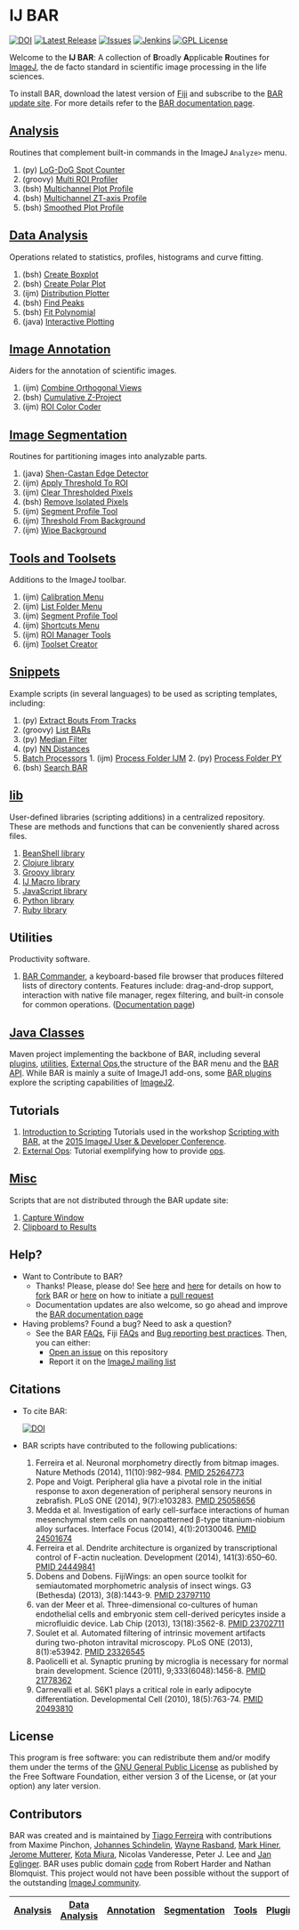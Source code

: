 # <a name="scripts"></a>IJ BAR
[![DOI](https://zenodo.org/badge/4622/tferr/Scripts.svg)](https://zenodo.org/badge/latestdoi/4622/tferr/Scripts)
[![Latest Release](https://img.shields.io/github/release/tferr/Scripts.svg?style=flat-square)](https://github.com/tferr/Scripts/releases)
[![Issues](https://img.shields.io/github/issues/tferr/Scripts.svg?style=flat-square)](https://github.com/tferr/Scripts/issues)
[![Jenkins](http://img.shields.io/jenkins/s/http/jenkins.imagej.net/BAR.svg?style=flat-square)](http://jenkins.imagej.net/job/BAR)
[![GPL License](http://img.shields.io/badge/license-GPL-blue.svg?style=flat-square)](http://opensource.org/licenses/GPL-3.0)

Welcome to the **IJ BAR**: A collection of <b>B</b>roadly <b>A</b>pplicable <b>R</b>outines for
[ImageJ](http://imagej.net/), the de facto standard in scientific image processing in the life
sciences.

To install BAR, download the latest version of [Fiji](http://imagej.net/Fiji) and subscribe to the
[BAR update site](http://imagej.net/List_of_update_sites).
For more details refer to the [BAR documentation page](http://imagej.net/BAR#Installation).


## [Analysis]
  Routines that complement built-in commands in the ImageJ `Analyze>` menu.

  1. (py) [LoG-DoG Spot Counter](./BAR/src/main/resources/scripts/BAR/Analysis/README.md#log-dog-spot-counter)
  2. (groovy) [Multi ROI Profiler](./BAR/src/main/resources/scripts/BAR/Analysis/README.md#multi-roi-profiler)
  3. (bsh) [Multichannel Plot Profile](./BAR/src/main/resources/scripts/BAR/Analysis/README.md#multichannel-plot-profile)
  4. (bsh) [Multichannel ZT-axis Profile](./BAR/src/main/resources/scripts/BAR/Analysis/README.md#multichannel-zt-axis-profile)
  5. (bsh) [Smoothed Plot Profile](./BAR/src/main/resources/scripts/BAR/Analysis/README.md#smoothed-plot-profile)


## [Data Analysis]
  Operations related to statistics, profiles, histograms and curve fitting.

  1. (bsh) [Create Boxplot](./BAR/src/main/resources/scripts/BAR/Data_Analysis/README.md#create-boxplot)
  2. (bsh) [Create Polar Plot](./BAR/src/main/resources/scripts/BAR/Data_Analysis/README.md#create-polar-plot)
  3. (ijm) [Distribution Plotter](./BAR/src/main/resources/scripts/BAR/Data_Analysis/README.md#distribution-plotter)
  4. (bsh) [Find Peaks](./BAR/src/main/resources/scripts/BAR/Data_Analysis/README.md#find-peaks)
  5. (bsh) [Fit Polynomial](./BAR/src/main/resources/scripts/BAR/Data_Analysis/README.md#fit-polynomial)
  6. (java) [Interactive Plotting](./BAR/src/main/resources/scripts/BAR/Data_Analysis/README.md#interactive-plotting)

## [Image Annotation][Annotation]
  Aiders for the annotation of scientific images.

  1. (ijm) [Combine Orthogonal Views](./BAR/src/main/resources/scripts/BAR/Annotation/README.md#combine-orthogonal-views)
  2. (bsh) [Cumulative Z-Project](./BAR/src/main/resources/scripts/BAR/Annotation/README.md#cumulative-z-project)
  3. (ijm) [ROI Color Coder](./BAR/src/main/resources/scripts/BAR/Annotation/README.md#roi-color-coder)


## [Image Segmentation][Segmentation]
  Routines for partitioning images into analyzable parts.

  1. (java) [Shen-Castan Edge Detector](./BAR/src/main/resources/scripts/BAR/Segmentation/README.md#shen-castan-edge-detector)
  2. (ijm) [Apply Threshold To ROI](./BAR/src/main/resources/scripts/BAR/Segmentation/README.md#apply-threshold-to-roi)
  3. (ijm) [Clear Thresholded Pixels](./BAR/src/main/resources/scripts/BAR/Segmentation/README.md#clear-thresholded-pixels)
  4. (bsh) [Remove Isolated Pixels](./BAR/src/main/resources/scripts/BAR/Segmentation/README.md#remove-isolated-pixels)
  5. (ijm) [Segment Profile Tool](./Tools/README.md#segment-profile-tool)
  6. (ijm) [Threshold From Background](./BAR/src/main/resources/scripts/BAR/Segmentation/README.md#threshold-from-background)
  7. (ijm) [Wipe Background](./BAR/src/main/resources/scripts/BAR/Segmentation/README.md#wipe-background)


## [Tools and Toolsets][Tools]
  Additions to the ImageJ toolbar.

  1. (ijm) [Calibration Menu](./Tools/README.md#calibration-menu)
  2. (ijm) [List Folder Menu](./Tools/README.md#list-folder-menu)
  3. (ijm) [Segment Profile Tool](./Tools/README.md#segment-profile-tool)
  4. (ijm) [Shortcuts Menu](./Tools/README.md#shortcuts-menu)
  5. (ijm) [ROI Manager Tools](./Tools/README.md#roi-manager-tools)
  6. (ijm) [Toolset Creator](./Tools/README.md#toolset-creator)


## [Snippets]
  Example scripts (in several languages) to be used as scripting templates, including:

  1. (py) [Extract Bouts From Tracks](./Snippets/README.md#extract-bouts-from-tracks)
  2. (groovy) [List BARs](./Snippets/README.md#list-bars)
  3. (py) [Median Filter](./Snippets/README.md#median-filter)
  4. (py) [NN Distances](./Snippets/README.md#nn-distances)
  5. [Batch Processors](./Snippets/README.md#batch-processors)
    1. (ijm) [Process Folder IJM](./Snippets/README.md#process-folder-ijm)
    2. (py) [Process Folder PY](./Snippets/README.md#process-folder-py)
  6. (bsh) [Search BAR](./Snippets/README.md#search-bar)


## [lib]
  User-defined libraries (scripting additions) in a centralized repository. These are methods and
  functions that can be conveniently shared across files.

  1. [BeanShell library](./lib/README.md#bsh-lib)
  2. [Clojure library](./lib/README.md#clj-lib)
  3. [Groovy library](./lib/README.md#gvy-lib)
  4. [IJ Macro library](./lib/README.md#ijm-lib)
  5. [JavaScript library](./lib/README.md#js-lib)
  6. [Python library](./lib/README.md#py-lib)
  7. [Ruby library](./lib/README.md#rb-lib)


## Utilities
  Productivity software.

  1. [BAR Commander](./BAR/src/main/java/bar/plugin/Commander.java), a keyboard-based file browser
  that produces filtered lists of directory contents. Features include: drag-and-drop support,
  interaction with native file manager, regex filtering, and built-in console for common operations.
  ([Documentation page](http://imagej.net/BAR#Commander))


## [Java Classes]
  Maven project implementing the backbone of BAR, including several [plugins](./BAR/README.md#plugins),
  [utilities](./BAR/README.md#utilities), [External Ops](./BAR/README.md#external-ops),the structure
  of the BAR menu and the [BAR API](http://tferr.github.io/Scripts/apidocs/). While BAR is mainly a
  suite of ImageJ1 add-ons, some [BAR plugins](./BAR/README.md#plugins) explore the scripting
  capabilities of [ImageJ2](http://imagej.net/ImageJ2).


## Tutorials
  1. [Introduction to Scripting](./BAR/src/main/resources/tutorials/README.md#tutorials) Tutorials used
      in the workshop [Scripting with BAR](http://imagej.net/Conference_2015_Program#Tiago_Ferreira_-_Scripting_with_BAR),
     at the [2015 ImageJ User & Developer Conference](http://imagej.net/Conference_2015).
  1. [External Ops](./BAR/README.md#external-ops): Tutorial exemplifying how to provide
     [ops](http://imagej.net/ImageJ_Ops).

## [Misc]
  Scripts that are not distributed through the BAR update site:

  1. [Capture Window](./misc/README.md#capture-window)
  2. [Clipboard to Results](./misc/README.md#clipboard-to-results)


## Help?
 * Want to Contribute to BAR?
    * Thanks! Please, please do! See [here](https://guides.github.com/activities/contributing-to-open-source/)
    and [here](https://help.github.com/articles/fork-a-repo) for details on how to
    [fork](https://github.com/tferr/Scripts/fork) BAR or
    [here](https://help.github.com/articles/using-pull-requests) on how to initiate a
    [pull request](https://github.com/tferr/Scripts/pulls)
    * Documentation updates are also welcome, so go ahead and improve the [BAR documentation page][IJ]
 * Having problems? Found a bug? Need to ask a question?
    * See the BAR [FAQs](http://imagej.net/BAR#FAQ), Fiji [FAQs](http://imagej.net/Frequently_Asked_Questions)
    and [Bug reporting best practices](http://imagej.net/Bug_reporting_best_practices). Then, you can either:
      * [Open an issue](https://github.com/tferr/Scripts/issues) on this repository
      * Report it on the [ImageJ mailing list](http://imagej.nih.gov/ij/list.html)


## Citations

* To cite BAR:

  [![DOI](https://zenodo.org/badge/4622/tferr/Scripts.svg)](https://zenodo.org/badge/latestdoi/4622/tferr/Scripts)

* BAR scripts have contributed to the following publications:

  1. Ferreira et al. Neuronal morphometry directly from bitmap images. Nature Methods (2014), 11(10):982–984. [PMID 25264773](http://www.ncbi.nlm.nih.gov/pubmed/25264773)
  1. Pope and Voigt. Peripheral glia have a pivotal role in the initial response to axon degeneration of peripheral sensory neurons in zebrafish. PLoS ONE (2014), 9(7):e103283. [PMID 25058656](http://www.ncbi.nlm.nih.gov/pubmed/25058656)
  1. Medda et al. Investigation of early cell-surface interactions of human mesenchymal stem cells on nanopatterned β-type titanium-niobium alloy surfaces. Interface Focus (2014), 4(1):20130046. [PMID 24501674](http://www.ncbi.nlm.nih.gov/pubmed/24501674)
  1. Ferreira et al. Dendrite architecture is organized by transcriptional control of F-actin nucleation. Development (2014), 141(3):650–60. [PMID 24449841](http://www.ncbi.nlm.nih.gov/pubmed/24449841)
  1. Dobens and Dobens. FijiWings: an open source toolkit for semiautomated morphometric analysis of insect wings. G3 (Bethesda) (2013), 3(8):1443-9. [PMID 23797110](http://www.ncbi.nlm.nih.gov/pubmed/23797110)
  1. van der Meer et al. Three-dimensional co-cultures of human endothelial cells and embryonic stem cell-derived pericytes inside a microfluidic device. Lab Chip (2013), 13(18):3562-8. [PMID 23702711](http://www.ncbi.nlm.nih.gov/pubmed/23702711)
  1. Soulet et al. Automated filtering of intrinsic movement artifacts during two-photon intravital microscopy. PLoS ONE (2013), 8(1):e53942. [PMID 23326545](http://www.ncbi.nlm.nih.gov/pubmed/23326545)
  1. Paolicelli et al. Synaptic pruning by microglia is necessary for normal brain development. Science (2011), 9;333(6048):1456-8. [PMID 21778362](http://www.ncbi.nlm.nih.gov/pubmed/21778362)
  1. Carnevalli et al. S6K1 plays a critical role in early adipocyte differentiation. Developmental Cell (2010), 18(5):763-74. [PMID 20493810](http://www.ncbi.nlm.nih.gov/pubmed/20493810)


License
-------
This program is free software: you can redistribute them and/or modify them under the terms of the
[GNU General Public License](http://www.gnu.org/licenses/gpl.txt) as published by the Free Software
Foundation, either version 3 of the License, or (at your option) any later version.


Contributors
------------
BAR was created and is maintained by [Tiago Ferreira](http://imagej.net/User:Tiago)
with contributions from
Maxime Pinchon,
[Johannes Schindelin](https://github.com/dscho),
[Wayne Rasband](http://imagej.nih.gov/ij/),
[Mark Hiner](https://github.com/hinerm),
[Jerome Mutterer](https://github.com/mutterer),
[Kota Miura](https://github.com/cmci),
Nicolas Vanderesse, Peter J. Lee
and [Jan Eglinger](https://github.com/imagejan).
BAR uses public domain [code](./BAR/src/main/java/bar/FileDrop.java) from Robert Harder and Nathan
Blomquist. This project would not have been possible without the support of the outstanding
[ImageJ community](http://imagej.net/Mailing_Lists).





| [Analysis] | [Data Analysis] | [Annotation] | [Segmentation] | [Tools] | [Plugins][Java Classes] | [lib] | [Snippets] | [IJ] |
|:----------:|:---------------:|:------------:|:--------------:|:-------:|:-----------------------:|:-----:|:----------:|:----:|

[Analysis]: https://github.com/tferr/Scripts/tree/master/BAR/src/main/resources/scripts/BAR/Analysis#analysis
[Data Analysis]: https://github.com/tferr/Scripts/tree/master/BAR/src/main/resources/scripts/BAR/Data_Analysis#data-analysis
[Annotation]: https://github.com/tferr/Scripts/tree/master/BAR/src/main/resources/scripts/BAR/Annotation#annotation
[Segmentation]: https://github.com/tferr/Scripts/tree/master/BAR/src/main/resources/scripts/BAR/Segmentation#segmentation
[Tools]: https://github.com/tferr/Scripts/tree/master/Tools#tools-and-toolsets
[Java Classes]: https://github.com/tferr/Scripts/tree/master/BAR#java-classes
[lib]: https://github.com/tferr/Scripts/tree/master/lib#lib
[Snippets]: https://github.com/tferr/Scripts/tree/master/Snippets#snippets
[IJ]: http://imagej.net/BAR
[Misc]:https://github.com/tferr/Scripts/tree/master/misc#misc
